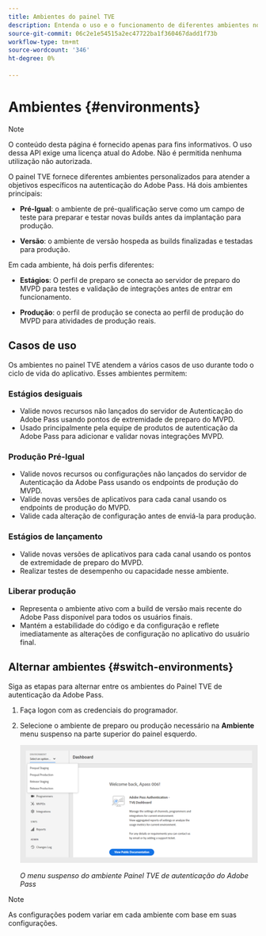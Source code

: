 ```yaml
---
title: Ambientes do painel TVE
description: Entenda o uso e o funcionamento de diferentes ambientes no Painel de TVE.
source-git-commit: 06c2e1e54515a2ec47722ba1f360467dadd1f73b
workflow-type: tm+mt
source-wordcount: '346'
ht-degree: 0%

---
```


# Ambientes {#environments}

>[!NOTE]
>
>O conteúdo desta página é fornecido apenas para fins informativos. O uso dessa API exige uma licença atual do Adobe. Não é permitida nenhuma utilização não autorizada.

O painel TVE fornece diferentes ambientes personalizados para atender a objetivos específicos na autenticação do Adobe Pass. Há dois ambientes principais:

* **Pré-Igual**: o ambiente de pré-qualificação serve como um campo de teste para preparar e testar novas builds antes da implantação para produção.

* **Versão**: o ambiente de versão hospeda as builds finalizadas e testadas para produção.

Em cada ambiente, há dois perfis diferentes:

* **Estágios**: O perfil de preparo se conecta ao servidor de preparo do MVPD para testes e validação de integrações antes de entrar em funcionamento.

* **Produção**: o perfil de produção se conecta ao perfil de produção do MVPD para atividades de produção reais.

## Casos de uso

Os ambientes no painel TVE atendem a vários casos de uso durante todo o ciclo de vida do aplicativo. Esses ambientes permitem:

### Estágios desiguais

* Valide novos recursos não lançados do servidor de Autenticação do Adobe Pass usando pontos de extremidade de preparo do MVPD.
* Usado principalmente pela equipe de produtos de autenticação da Adobe Pass para adicionar e validar novas integrações MVPD.

### Produção Pré-Igual

* Valide novos recursos ou configurações não lançados do servidor de Autenticação da Adobe Pass usando os endpoints de produção do MVPD.
* Valide novas versões de aplicativos para cada canal usando os endpoints de produção do MVPD.
* Valide cada alteração de configuração antes de enviá-la para produção.

### Estágios de lançamento

* Valide novas versões de aplicativos para cada canal usando os pontos de extremidade de preparo do MVPD.
* Realizar testes de desempenho ou capacidade nesse ambiente.

### Liberar produção

* Representa o ambiente ativo com a build de versão mais recente do Adobe Pass disponível para todos os usuários finais.
* Mantém a estabilidade do código e da configuração e reflete imediatamente as alterações de configuração no aplicativo do usuário final.

## Alternar ambientes {#switch-environments}

Siga as etapas para alternar entre os ambientes do Painel TVE de autenticação da Adobe Pass.

1. Faça logon com as credenciais do programador.
1. Selecione o ambiente de preparo ou produção necessário na **Ambiente** menu suspenso na parte superior do painel esquerdo.

   ![Lista suspensa de ambientes do painel TVE](assets/tve-dashboard-env.png)

   *O menu suspenso do ambiente Painel TVE de autenticação do Adobe Pass*

>[!NOTE]
>
> As configurações podem variar em cada ambiente com base em suas configurações.


